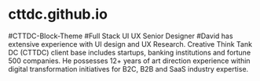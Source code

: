 # cttdc.github.io
 #CTTDC-Block-Theme
#Full Stack UI UX Senior Designer
#David has extensive experience with UI design and UX Research. Creative Think Tank DC (CTTDC) client base includes startups, banking institutions and fortune 500 companies. He possesses 12+ years of art direction experience within digital transformation initiatives for B2C, B2B and SaaS industry expertise.
